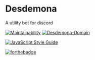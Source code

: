 # Desdemona
A utility bot for discord

[![Maintainability](https://api.codeclimate.com/v1/badges/ce37452668ace474f61f/maintainability)](https://codeclimate.com/github/noriah/desdemona-bot/maintainability)
[![Desdemona-Domain](https://discordapp.com/api/guilds/421366326775513108/embed.png)](https://discord.gg/jPhuKT8)

[![JavaScript Style Guide](https://cdn.rawgit.com/standard/standard/master/badge.svg)](https://github.com/standard/standard)

[![forthebadge](https://forthebadge.com/images/badges/built-with-love.svg)](https://forthebadge.com)
